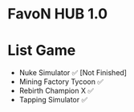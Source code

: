 # FavoN HUB 1.0

# List Game

- Nuke Simulator ✅ [Not Finished]
- Mining Factory Tycoon ✅
- Rebirth Champion X ✅
- Tapping Simulator ✅

